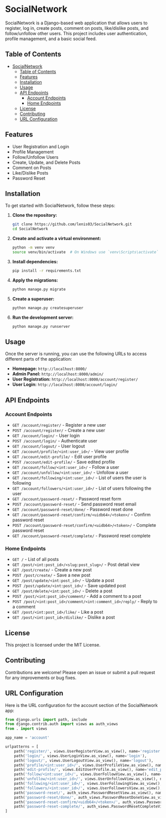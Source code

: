 # SocialNetwork

SocialNetwork is a Django-based web application that allows users to register, log in, create posts, comment on posts, like/dislike posts, and follow/unfollow other users. This project includes user authentication, profile management, and a basic social feed.

## Table of Contents

- [SocialNetwork](#socialnetwork)
  - [Table of Contents](#table-of-contents)
  - [Features](#features)
  - [Installation](#installation)
  - [Usage](#usage)
  - [API Endpoints](#api-endpoints)
    - [Account Endpoints](#account-endpoints)
    - [Home Endpoints](#home-endpoints)
  - [License](#license)
  - [Contributing](#contributing)
  - [URL Configuration](#url-configuration)

## Features

- User Registration and Login
- Profile Management
- Follow/Unfollow Users
- Create, Update, and Delete Posts
- Comment on Posts
- Like/Dislike Posts
- Password Reset

## Installation

To get started with SocialNetwork, follow these steps:

1. **Clone the repository:**

    ```bash
    git clone https://github.com/lenis03/SocialNetwork.git
    cd SocialNetwork
    ```

2. **Create and activate a virtual environment:**

    ```bash
    python -m venv venv
    source venv/bin/activate  # On Windows use `venv\Scripts\activate`
    ```

3. **Install dependencies:**

    ```bash
    pip install -r requirements.txt
    ```

4. **Apply the migrations:**

    ```bash
    python manage.py migrate
    ```

5. **Create a superuser:**

    ```bash
    python manage.py createsuperuser
    ```

6. **Run the development server:**

    ```bash
    python manage.py runserver
    ```

## Usage

Once the server is running, you can use the following URLs to access different parts of the application:

- **Homepage:** `http://localhost:8000/`
- **Admin Panel:** `http://localhost:8000/admin/`
- **User Registration:** `http://localhost:8000/account/register/`
- **User Login:** `http://localhost:8000/account/login/`

## API Endpoints

### Account Endpoints

- `GET /account/register/` - Register a new user
- `POST /account/register/` - Create a new user
- `GET /account/login/` - User login
- `POST /account/login/` - Authenticate user
- `GET /account/logout/` - User logout
- `GET /account/profile/<int:user_id>/` - View user profile
- `GET /account/edit-profile/` - Edit user profile
- `POST /account/edit-profile/` - Save edited profile
- `GET /account/follow/<int:user_id>/` - Follow a user
- `GET /account/unfollow/<int:user_id>/` - Unfollow a user
- `GET /account/following/<int:user_id>/` - List of users the user is following
- `GET /account/followers/<int:user_id>/` - List of users following the user
- `GET /account/password-reset/` - Password reset form
- `POST /account/password-reset/` - Send password reset email
- `GET /account/password-reset/done/` - Password reset done
- `GET /account/password-reset/confirm/<uidb64>/<token>/` - Confirm password reset
- `POST /account/password-reset/confirm/<uidb64>/<token>/` - Complete password reset
- `GET /account/password-reset/complete/` - Password reset complete

### Home Endpoints

- `GET /` - List of all posts
- `GET /post/<int:post_id>/<slug:post_slug>/` - Post detail view
- `GET /post/create/` - Create a new post
- `POST /post/create/` - Save a new post
- `GET /post/update/<int:post_id>/` - Update a post
- `POST /post/update/<int:post_id>/` - Save updated post
- `GET /post/delete/<int:post_id>/` - Delete a post
- `POST /post/<int:post_id>/comment/` - Add a comment to a post
- `POST /post/<int:post_id>/comment/<int:comment_id>/reply/` - Reply to a comment
- `GET /post/<int:post_id>/like/` - Like a post
- `GET /post/<int:post_id>/dislike/` - Dislike a post

## License

This project is licensed under the MIT License.

## Contributing

Contributions are welcome! Please open an issue or submit a pull request for any improvements or bug fixes.

## URL Configuration

Here is the URL configuration for the account section of the SocialNetwork app:

```python
from django.urls import path, include
from django.contrib.auth import views as auth_views
from . import views

app_name = 'account'

urlpatterns = [
    path('register/', views.UserRegisterView.as_view(), name='register'),
    path('login/', views.UserLoginView.as_view(), name='login'),
    path('logout/', views.UserLogoutView.as_view(), name='logout'),
    path('profile/<int:user_id>/', views.UserProfileView.as_view(), name='user_profile'),
    path('edit-profile/', views.EditUserProfile.as_view(), name='edit_profile'),
    path('follow/<int:user_id>/', views.UserFollowView.as_view(), name='user_follow'),
    path('unfollow/<int:user_id>/', views.UserUnfollowView.as_view(), name='user_unfollow'),
    path('following/<int:user_id>/', views.UserFollowingView.as_view(), name='user_following'),
    path('followers/<int:user_id>/', views.UserFollowersView.as_view(), name='user_followers'),
    path('password-reset/', auth_views.PasswordResetView.as_view(), name='password_reset'),
    path('password-reset/done/', auth_views.PasswordResetDoneView.as_view(), name='password_reset_done'),
    path('password-reset-confirm/<uidb64>/<token>/', auth_views.PasswordResetConfirmView.as_view(), name='password_reset_confirm'),
    path('password-reset-complete/', auth_views.PasswordResetCompleteView.as_view(), name='password_reset_complete'),
]
